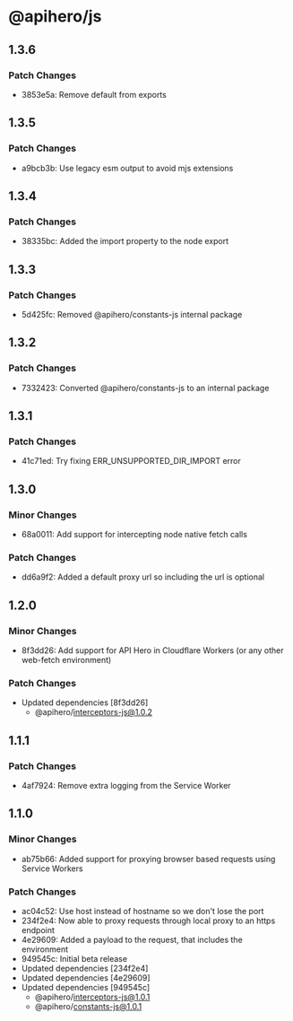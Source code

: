 # @apihero/js

## 1.3.6

### Patch Changes

- 3853e5a: Remove default from exports

## 1.3.5

### Patch Changes

- a9bcb3b: Use legacy esm output to avoid mjs extensions

## 1.3.4

### Patch Changes

- 38335bc: Added the import property to the node export

## 1.3.3

### Patch Changes

- 5d425fc: Removed @apihero/constants-js internal package

## 1.3.2

### Patch Changes

- 7332423: Converted @apihero/constants-js to an internal package

## 1.3.1

### Patch Changes

- 41c71ed: Try fixing ERR_UNSUPPORTED_DIR_IMPORT error

## 1.3.0

### Minor Changes

- 68a0011: Add support for intercepting node native fetch calls

### Patch Changes

- dd6a9f2: Added a default proxy url so including the url is optional

## 1.2.0

### Minor Changes

- 8f3dd26: Add support for API Hero in Cloudflare Workers (or any other web-fetch environment)

### Patch Changes

- Updated dependencies [8f3dd26]
  - @apihero/interceptors-js@1.0.2

## 1.1.1

### Patch Changes

- 4af7924: Remove extra logging from the Service Worker

## 1.1.0

### Minor Changes

- ab75b66: Added support for proxying browser based requests using Service Workers

### Patch Changes

- ac04c52: Use host instead of hostname so we don't lose the port
- 234f2e4: Now able to proxy requests through local proxy to an https endpoint
- 4e29609: Added a payload to the request, that includes the environment
- 949545c: Initial beta release
- Updated dependencies [234f2e4]
- Updated dependencies [4e29609]
- Updated dependencies [949545c]
  - @apihero/interceptors-js@1.0.1
  - @apihero/constants-js@1.0.1
